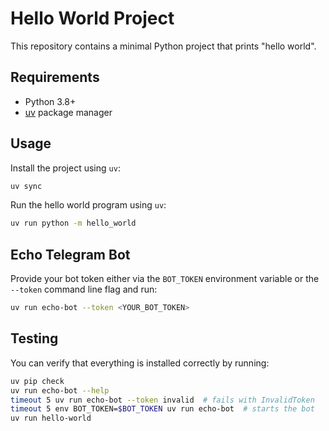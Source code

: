 # Hello World Project

This repository contains a minimal Python project that prints "hello world".

## Requirements

- Python 3.8+
- [uv](https://github.com/astral-sh/uv) package manager

## Usage

Install the project using `uv`:

```bash
uv sync
```

Run the hello world program using `uv`:

```bash
uv run python -m hello_world
```

## Echo Telegram Bot

Provide your bot token either via the `BOT_TOKEN` environment variable or the
`--token` command line flag and run:

```bash
uv run echo-bot --token <YOUR_BOT_TOKEN>
```

## Testing

You can verify that everything is installed correctly by running:

```bash
uv pip check
uv run echo-bot --help
timeout 5 uv run echo-bot --token invalid  # fails with InvalidToken
timeout 5 env BOT_TOKEN=$BOT_TOKEN uv run echo-bot  # starts the bot
uv run hello-world
```
